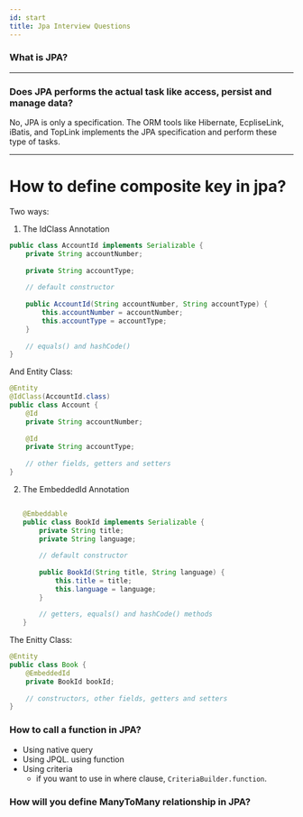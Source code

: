 ```yaml
---
id: start
title: Jpa Interview Questions
---
```


### What is JPA?

---
### Does JPA performs the actual task like access, persist and manage data?

No, JPA is only a specification. The ORM tools like Hibernate, EcpliseLink, iBatis, and TopLink implements the JPA specification and perform these type of tasks.

---

# How to define composite key in jpa?
Two ways:

1.  The IdClass Annotation

```java
public class AccountId implements Serializable {
    private String accountNumber;
 
    private String accountType;
 
    // default constructor
 
    public AccountId(String accountNumber, String accountType) {
        this.accountNumber = accountNumber;
        this.accountType = accountType;
    }
 
    // equals() and hashCode()
}
```

And Entity Class:

```java
@Entity
@IdClass(AccountId.class)
public class Account {
    @Id
    private String accountNumber;
 
    @Id
    private String accountType;
 
    // other fields, getters and setters
}
```

2. The EmbeddedId Annotation

    ```java
    
    @Embeddable
    public class BookId implements Serializable {
        private String title;
        private String language;
     
        // default constructor
     
        public BookId(String title, String language) {
            this.title = title;
            this.language = language;
        }
     
        // getters, equals() and hashCode() methods
    }
    ```
The Enitty Class:

```java
@Entity
public class Book {
    @EmbeddedId
    private BookId bookId;
 
    // constructors, other fields, getters and setters
}
```

### How to call a function in JPA?

- Using native query
- Using JPQL. using function
- Using criteria
    - if you want to use in where clause, `CriteriaBuilder.function`.
 
### How will you define ManyToMany relationship in JPA?



